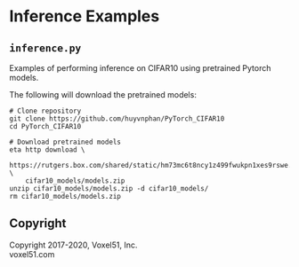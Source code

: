 # Inference Examples


## `inference.py`

Examples of performing inference on CIFAR10 using pretrained Pytorch models.

The following will download the pretrained models:

```shell
# Clone repository
git clone https://github.com/huyvnphan/PyTorch_CIFAR10
cd PyTorch_CIFAR10

# Download pretrained models
eta http download \
    https://rutgers.box.com/shared/static/hm73mc6t8ncy1z499fwukpn1xes9rswe.zip \
    cifar10_models/models.zip
unzip cifar10_models/models.zip -d cifar10_models/
rm cifar10_models/models.zip
```


## Copyright

Copyright 2017-2020, Voxel51, Inc.<br>
voxel51.com
